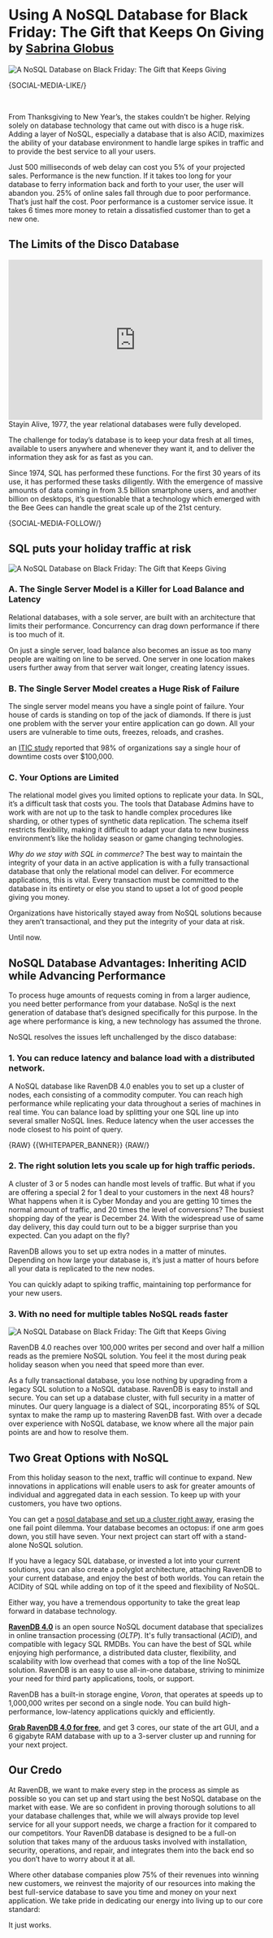 # Using A NoSQL Database for Black Friday: The Gift that Keeps On Giving <br/><small>by <a href="https://www.linkedin.com/in/sabrina-globus-3609ba34/" rel="nofollow">Sabrina Globus</a></small>

![A NoSQL Database on Black Friday: The Gift that Keeps Giving](images/nosql-database-on-black-friday-ravendb-document-database.jpg)

{SOCIAL-MEDIA-LIKE/}

<br/>

From Thanksgiving to New Year’s, the stakes couldn’t be higher. Relying solely on database technology that came out with disco is a huge risk. Adding a layer of NoSQL, especially a database that is also ACID, maximizes the ability of your database environment to handle large spikes in traffic and to provide the best service to all your users. 

Just 500 milliseconds of web delay can cost you 5% of your projected sales. Performance is the new function. If it takes too long for your database to ferry information back and forth to your user, the user will abandon you. 25% of online sales fall through due to poor performance. That’s just half the cost. Poor performance is a customer service issue. It takes 6 times more money to retain a dissatisfied customer than to get a new one.

## The Limits of the Disco Database

<div class="youtube-frame youtube-frame--right">
    <div class="embed-responsive embed-responsive-16by9">
        <iframe class="embed-responsive-item" width="500" height="315" src="https://www.youtube.com/embed/I_izvAbhExY" frameborder="0" allowfullscreen></iframe>
    </div>
    <div class="caption">Stayin Alive, 1977, the year relational databases were fully developed.</div>
</div>

The challenge for today’s database is to keep your data fresh at all times, available to users anywhere and whenever they want it, and to deliver the information they ask for as fast as you can. 

Since 1974, SQL has performed these functions. For the first 30 years of its use, it has performed these tasks diligently. With the emergence of massive amounts of data coming in from 3.5 billion smartphone users, and another billion on desktops, it’s questionable that a technology which emerged with the Bee Gees can handle the great scale up of the 21st century. 

{SOCIAL-MEDIA-FOLLOW/}

## SQL puts your holiday traffic at risk

<img class="floating-right" alt="A NoSQL Database on Black Friday: The Gift that Keeps Giving" src="images/time-is-money.jpg" />

### A. The Single Server Model is a Killer for Load Balance and Latency

Relational databases, with a sole server, are built with an architecture that limits their performance.  Concurrency can drag down performance if there is too much of it. 

On just a single server, load balance also becomes an issue as too many people are waiting on line to be served. One server in one location makes users further away from that server wait longer, creating latency issues. 

### B. The Single Server Model creates a Huge Risk of Failure

The single server model means you have a single point of failure. Your house of cards is standing on top of the jack of diamonds. If there is just one problem with the server your entire application can go down. All your users are vulnerable to time outs, freezes, reloads, and crashes. 

an <a href="https://itic-corp.com/blog/2016/08/cost-of-hourly-downtime-soars-81-of-enterprises-say-it-exceeds-300k-on-average/" rel="nofollow">ITIC study</a> reported that 98% of organizations say a single hour of downtime costs over $100,000.

### C. Your Options are Limited

The relational model gives you limited options to replicate your data. In SQL, it’s a difficult task that costs you. The tools that Database Admins have to work with are not up to the task to handle complex procedures like sharding, or other types of synthetic data replication. The schema itself restricts flexibility, making it difficult to adapt your data to new business environment’s like the holiday season or game changing technologies. 

*Why do we stay with SQL in commerce?* The best way to maintain the integrity of your data in an active application is with a fully transactional database that only the relational model can deliver. For ecommerce applications, this is vital. Every transaction must be committed to the database in its entirety or else you stand to upset a lot of good people giving you money.

Organizations have historically stayed away from NoSQL solutions because they aren’t transactional, and they put the integrity of your data at risk. 

Until now.

## NoSQL Database Advantages: Inheriting ACID while Advancing Performance

To process huge amounts of requests coming in from a larger audience, you need better performance from your database. NoSql is the next generation of database that’s designed specifically for this purpose. In the age where performance is king, a new technology has assumed the throne. 

NoSQL resolves the issues left unchallenged by the disco database:

### 1. You can reduce latency and balance load with a distributed network.

A NoSQL database like RavenDB  4.0 enables you to set up a cluster of nodes, each consisting of a commodity computer. You can reach high performance while replicating your data throughout a series of machines in real time. You can balance load by splitting your one SQL line up into several smaller NoSQL lines. Reduce latency when the user accesses the node closest to his point of query. 

{RAW}
{{WHITEPAPER_BANNER}}
{RAW/}

### 2. The right solution lets you scale up for high traffic periods. 

A cluster of 3 or 5 nodes can handle most levels of traffic. But what if you are offering a special 2 for 1 deal to your customers in the next 48 hours? What happens when it is Cyber Monday and you are getting 10 times the normal amount of traffic, and 20 times the level of conversions? The busiest shopping day of the year is December 24. With the widespread use of same day delivery, this day could turn out to be a bigger surprise than you expected. Can you adapt on the fly?

RavenDB allows you to set up extra nodes in a matter of minutes. Depending on how large your database is, it’s just a matter of hours before all your data is replicated to the new nodes. 

You can quickly adapt to spiking traffic, maintaining top performance for your new users. 

### 3. With no need for multiple tables NoSQL reads faster

<img class="floating-left" alt="A NoSQL Database on Black Friday: The Gift that Keeps Giving" src="images/enjoy-the-data.jpg" />

RavenDB 4.0 reaches over 100,000 writes per second and over half a million reads as the premiere NoSQL solution. You feel it the most during peak holiday season when you need that speed more than ever. 

As a fully transactional database, you lose nothing by upgrading from a legacy SQL solution to a NoSQL database. RavenDB is easy to install and secure. You can set up a database cluster, with full security in a matter of minutes. Our query language is a dialect of SQL, incorporating 85% of SQL syntax to make the ramp up to mastering RavenDB fast. With over a decade over experience with NoSQL database, we know where all the major pain points are and how to resolve them. 

## Two Great Options with NoSQL

From this holiday season to the next, traffic will continue to expand. New innovations in applications will enable users to ask for greater amounts of individual and aggregated data in each session. To keep up with your customers, you have two options. 

You can get a [nosql database and set up a cluster right away](https://ravendb.net/buy), erasing the one fail point dilemma. Your database becomes an octopus: if one arm goes down, you still have seven. Your next project can start off with a stand-alone NoSQL solution.

If you have a legacy SQL database, or invested a lot into your current solutions, you can also create a polyglot architecture, attaching RavenDB to your current database, and enjoy the best of both worlds. You can retain the ACIDity of SQL while adding on top of it the speed and flexibility of NoSQL. 

Either way, you have a tremendous opportunity to take the great leap forward in database technology. 

<div class="bottom-line">
<p>
    <a href="https://ravendb.net/"><strong>RavenDB 4.0</strong></a> is an open source NoSQL document database that specializes in online transaction processing (<em>OLTP</em>). It's fully transactional (<em>ACID</em>), and compatible with legacy SQL RMDBs. You can have the best of SQL while enjoying high performance, a distributed data cluster, flexibility, and scalability with low overhead that comes with a top of the line NoSQL solution. RavenDB is an easy to use all-in-one database, striving to minimize your need for third party applications, tools, or support.</p>
<p>RavenDB has a built-in storage engine, <em>Voron</em>, that operates at speeds up to 1,000,000 writes per second on a single node. You can build high-performance, low-latency applications quickly and efficiently. <a href="https://ravendb.net/downloads#server/dev">
</p>

<p><strong>Grab RavenDB 4.0 for free</strong></a>, and get 3 cores, our state of the art GUI, and a 6 gigabyte RAM database with up to a 3-server cluster up and running for your next project.</p>
</div>

## Our Credo

At RavenDB, we want to make every step in the process as simple as possible so you can set up and start using the best NoSQL database on the market with ease. We are so confident in proving thorough solutions to all your database challenges that, while we will always provide top level service for all your support needs, we charge a fraction for it compared to our competitors. Your RavenDB database is designed to be a full-on solution that takes many of the arduous tasks involved with installation, security, operations, and repair, and integrates them into the back end so you don’t have to worry about it at all. 

Where other database companies plow 75% of their revenues into winning new customers, we reinvest the majority of our resources into making the best full-service database to save you time and money on your next application. We take pride in dedicating our energy into living up to our core standard:

It just works. 
